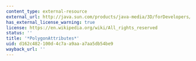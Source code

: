 ```yaml
---
content_type: external-resource
external_url: http://java.sun.com/products/java-media/3D/forDevelopers/J3D_1_2_API/j3dapi/javax/media/j3d/PolygonAttributes.html
has_external_license_warning: true
license: https://en.wikipedia.org/wiki/All_rights_reserved
status: ''
title: '*PolygonAttributes*'
uid: d162c482-100d-4c7a-a9aa-a7aa5db54be9
wayback_url: ''
---
```

